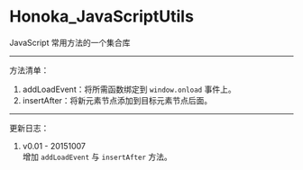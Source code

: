 # Honoka_JavaScriptUtils

JavaScript 常用方法的一个集合库

---
方法清单：

1. addLoadEvent：将所需函数绑定到 ```window.onload``` 事件上。
2. insertAfter：将新元素节点添加到目标元素节点后面。

---
更新日志：

1. v0.01 - 20151007  
增加 ```addLoadEvent``` 与 ```insertAfter``` 方法。
